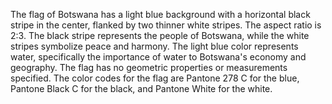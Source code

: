 The flag of Botswana has a light blue background with a horizontal black stripe in the center, flanked by two thinner white stripes. The aspect ratio is 2:3. The black stripe represents the people of Botswana, while the white stripes symbolize peace and harmony. The light blue color represents water, specifically the importance of water to Botswana's economy and geography. The flag has no geometric properties or measurements specified. The color codes for the flag are Pantone 278 C for the blue, Pantone Black C for the black, and Pantone White for the white.
